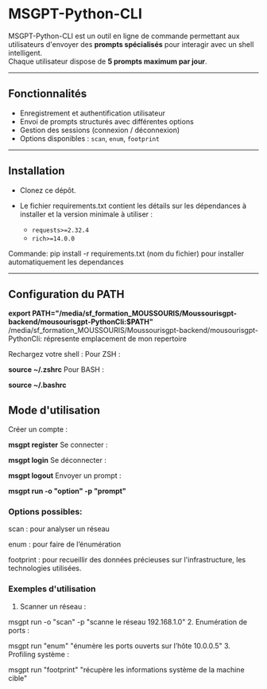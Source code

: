 #  MSGPT-Python-CLI

MSGPT-Python-CLI est un outil en ligne de commande permettant aux utilisateurs d'envoyer des **prompts spécialisés** pour interagir avec un shell intelligent.  
Chaque utilisateur dispose de **5 prompts maximum par jour**.

---

##  Fonctionnalités

-  Enregistrement et authentification utilisateur
-  Envoi de prompts structurés avec différentes options
-  Gestion des sessions (connexion / déconnexion)
-  Options disponibles : `scan`, `enum`, `footprint`

---

##  Installation
- Clonez ce dépôt.

- Le fichier requirements.txt contient les détails sur les dépendances à installer et la version minimale à utiliser :
  - `requests>=2.32.4`  
  - `rich>=14.0.0` 
  
Commande: pip install -r requirements.txt (nom du fichier) pour installer automatiquement les dependances

---

##  Configuration du PATH

**export PATH="/media/sf_formation_MOUSSOURIS/Moussourisgpt-backend/mousourisgpt-PythonCli:$PATH"**
/media/sf_formation_MOUSSOURIS/Moussourisgpt-backend/mousourisgpt-PythonCli: répresente emplacement de mon repertoire

Rechargez votre shell :
Pour ZSH :

**source ~/.zshrc**
Pour BASH :

**source ~/.bashrc**

##  Mode d'utilisation

Créer un compte :

**msgpt register**
 Se connecter :

**msgpt login**
 Se déconnecter :

**msgpt logout**
 Envoyer un prompt :

**msgpt run -o "option" -p "prompt"**

### Options possibles:
scan : pour analyser un réseau

enum : pour faire de l’énumération

footprint : pour  recueillir des données précieuses sur l'infrastructure, les technologies utilisées.

### Exemples d'utilisation
1. Scanner un réseau :

msgpt run -o "scan" -p "scanne le réseau 192.168.1.0"
2. Enumération de ports :

msgpt run "enum" "énumère les ports ouverts sur l’hôte 10.0.0.5"
3. Profiling système :

msgpt run "footprint" "récupère les informations système de la machine cible"






